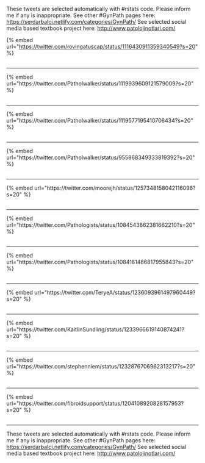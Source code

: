 

These tweets are selected automatically with #rstats code. Please inform me if any is inappropriate.
See other #GynPath pages here: https://serdarbalci.netlify.com/categories/GynPath/ 
See selected social media based textbook project here: http://www.patolojinotlari.com/

{% embed url="https://twitter.com/rovingatuscap/status/1116430911359340549?s=20" %}<br>
<br>
<hr>
{% embed url="https://twitter.com/Patholwalker/status/1119939609121579009?s=20" %}<br>
<br>
<hr>
{% embed url="https://twitter.com/Patholwalker/status/1119577195410706434?s=20" %}<br>
<br>
<hr>
{% embed url="https://twitter.com/Patholwalker/status/955868349333819392?s=20" %}<br>
<br>
<hr>
{% embed url="https://twitter.com/moorejh/status/1257348158042116096?s=20" %}<br>
<br>
<hr>
{% embed url="https://twitter.com/Pathologists/status/1084543862381662210?s=20" %}<br>
<br>
<hr>
{% embed url="https://twitter.com/Pathologists/status/1084181486817955843?s=20" %}<br>
<br>
<hr>
{% embed url="https://twitter.com/TeryeA/status/1236093961497960449?s=20" %}<br>
<br>
<hr>
{% embed url="https://twitter.com/KaitlinSundling/status/1233966619140874241?s=20" %}<br>
<br>
<hr>
{% embed url="https://twitter.com/stephenniem/status/1232876706962313217?s=20" %}<br>
<br>
<hr>
{% embed url="https://twitter.com/fibroidsupport/status/1204108920828157953?s=20" %}<br>
<br>
<hr>


These tweets are selected automatically with #rstats code. Please inform me if any is inappropriate.
See other #GynPath pages here: https://serdarbalci.netlify.com/categories/GynPath/ 
See selected social media based textbook project here: http://www.patolojinotlari.com/
